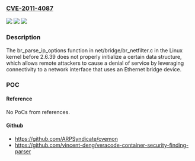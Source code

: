 ### [CVE-2011-4087](https://cve.mitre.org/cgi-bin/cvename.cgi?name=CVE-2011-4087)
![](https://img.shields.io/static/v1?label=Product&message=n%2Fa&color=blue)
![](https://img.shields.io/static/v1?label=Version&message=n%2Fa&color=blue)
![](https://img.shields.io/static/v1?label=Vulnerability&message=n%2Fa&color=brighgreen)

### Description

The br_parse_ip_options function in net/bridge/br_netfilter.c in the Linux kernel before 2.6.39 does not properly initialize a certain data structure, which allows remote attackers to cause a denial of service by leveraging connectivity to a network interface that uses an Ethernet bridge device.

### POC

#### Reference
No PoCs from references.

#### Github
- https://github.com/ARPSyndicate/cvemon
- https://github.com/vincent-deng/veracode-container-security-finding-parser

